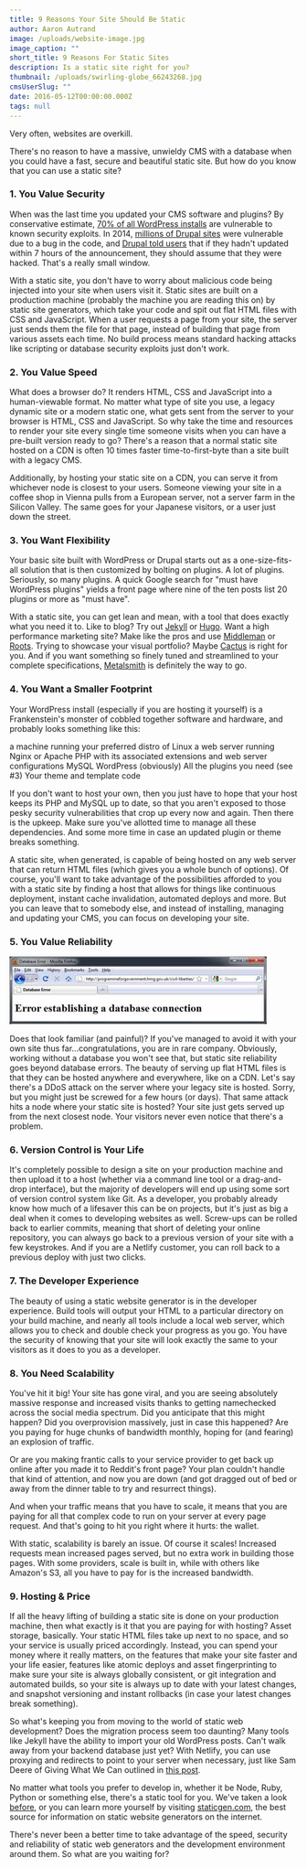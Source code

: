 ```yaml
---
title: 9 Reasons Your Site Should Be Static
author: Aaron Autrand
image: /uploads/website-image.jpg
image_caption: ""
short_title: 9 Reasons For Static Sites
description: Is a static site right for you?
thumbnail: /uploads/swirling-globe_66243268.jpg
cmsUserSlug: ""
date: 2016-05-12T00:00:00.000Z
tags: null
---
```


Very often, websites are overkill.

There's no reason to have a massive, unwieldy CMS with a database when you could have a fast, secure and beautiful static site. But how do you know that you can use a static site?

### 1. You Value Security

When was the last time you updated your CMS software and plugins? By conservative estimate, [70% of all WordPress installs](https://www.wpwhitesecurity.com/wordpress-security-news-updates/statistics-70-percent-wordpress-installations-vulnerable/) are vulnerable to known security exploits. In 2014, [millions of Drupal sites](https://blog.sucuri.net/2014/10/drupal-warns-every-drupal-7-website-was-compromised-unless-patched.html) were vulnerable due to a bug in the code, and [Drupal told users](https://www.drupal.org/PSA-2014-003) that if they hadn't updated within 7 hours of the announcement, they should assume that they were hacked. That's a really small window.

With a static site, you don't have to worry about malicious code being injected into your site when users visit it. Static sites are built on a production machine (probably the machine you are reading this on) by static site generators, which take your code and spit out flat HTML files with CSS and JavaScript. When a user requests a page from your site, the server just sends them the file for that page, instead of building that page from various assets each time. No build process means standard hacking attacks like scripting or database security exploits just don't work.

### 2. You Value Speed

What does a browser do? It renders HTML, CSS and JavaScript into a human-viewable format. No matter what type of site you use, a legacy dynamic site or a modern static one, what gets sent from the server to your browser is HTML, CSS and JavaScript. So why take the time and resources to render your site every single time someone visits when you can have a pre-built version ready to go? There's a reason that a normal static site hosted on a CDN is often 10 times faster time-to-first-byte than a site built with a legacy CMS.

Additionally, by hosting your static site on a CDN, you can serve it from whichever node is closest to your users. Someone viewing your site in a coffee shop in Vienna pulls from a European server, not a server farm in the Silicon Valley. The same goes for your Japanese visitors, or a user just down the street.

### 3. You Want Flexibility

Your basic site built with WordPress or Drupal starts out as a one-size-fits-all solution that is then customized by bolting on plugins. A lot of plugins. Seriously, so many plugins. A quick Google search for "must have WordPress plugins" yields a front page where nine of the ten posts list 20 plugins or more as "must have".

With a static site, you can get lean and mean, with a tool that does exactly what you need it to. Like to blog? Try out [Jekyll](http://jekyllrb.com) or [Hugo](http://gohugo.io). Want a high performance marketing site? Make like the pros and use [Middleman](http://www.middlemanapp.com) or [Roots](http://www.roots.cx). Trying to showcase your visual portfolio? Maybe [Cactus](https://github.com/koenbok/cactus) is right for you. And if you want something so finely tuned and streamlined to your complete specifications, [Metalsmith](http://metalsmith.io) is definitely the way to go.

### 4. You Want a Smaller Footprint

Your WordPress install (especially if you are hosting it yourself) is a Frankenstein's monster of cobbled together software and hardware, and probably looks something like this:

a machine running your preferred distro of Linux
a web server running Nginx or Apache
PHP with its associated extensions and web server configurations
MySQL
WordPress (obviously)
All the plugins you need (see #3)
Your theme and template code

If you don't want to host your own, then you just have to hope that your host keeps its PHP and MySQL up to date, so that you aren't exposed to those pesky security vulnerabilities that crop up every now and again. Then there is the upkeep. Make sure you've allotted time to manage all these dependencies. And some more time in case an updated plugin or theme breaks something.

A static site, when generated, is capable of being hosted on any web server that can return HTML files (which gives you a whole bunch of options). Of course, you'll want to take advantage of the possibilities afforded to you with a static site by finding a host that allows for things like continuous deployment, instant cache invalidation, automated deploys and more. But you can leave that to somebody else, and instead of installing, managing and updating your CMS, you can focus on developing your site.


### 5. You Value Reliability

![databaseerror](uploads/databaseerror.jpg)

Does that look familiar (and painful)? If you've managed to avoid it with your own site thus far...congratulations, you are in rare company. Obviously, working without a database you won't see that, but static site reliability goes beyond database errors. The beauty of serving up flat HTML files is that they can be hosted anywhere and everywhere, like on a CDN. Let's say there's a DDoS attack on the server where your legacy site is hosted. Sorry, but you might just be screwed for a few hours (or days). That same attack hits a node where your static site is hosted? Your site just gets served up from the next closest node. Your visitors never even notice that there's a problem.

### 6. Version Control is Your Life

It's completely possible to design a site on your production machine and then upload it to a host (whether via a command line tool or a drag-and-drop interface), but the majority of developers will end up using some sort of version control system like Git. As a developer, you probably already know how much of a lifesaver this can be on projects, but it's just as big a deal when it comes to developing websites as well. Screw-ups can be rolled back to earlier commits, meaning that short of deleting your online repository, you can always go back to a previous version of your site with a few keystrokes. And if you are a Netlify customer, you can roll back to a previous deploy with just two clicks.

### 7. The Developer Experience

The beauty of using a static website generator is in the developer experience. Build tools will output your HTML to a particular directory on your build machine, and nearly all tools include a local web server, which allows you to check and double check your progress as you go. You have the security of knowing that your site will look exactly the same to your visitors as it does to you as a developer.

### 8. You Need Scalability

You've hit it big! Your site has gone viral, and you are seeing absolutely massive response and increased visits thanks to getting namechecked across the social media spectrum. Did you anticipate that this might happen? Did you overprovision massively, just in case this happened? Are you paying for huge chunks of bandwidth monthly, hoping for (and fearing) an explosion of traffic.

Or are you making frantic calls to your service provider to get back up online after you made it to Reddit's front page? Your plan couldn't handle that kind of attention, and now you are down (and got dragged out of bed or away from the dinner table to try and resurrect things).

And when your traffic means that you have to scale, it means that you are paying for all that complex code to run on your server at every page request. And that's going to hit you right where it hurts: the wallet.

With static, scalability is barely an issue. Of course it scales! Increased requests mean increased pages served, but no extra work in building those pages. With some providers, scale is built in, while with others like Amazon's S3, all you have to pay for is the increased bandwidth.

### 9. Hosting & Price

If all the heavy lifting of building a static site is done on your production machine, then what exactly is it that you are paying for with hosting? Asset storage, basically. Your static HTML files take up next to no space, and so your service is usually priced accordingly. Instead, you can spend your money where it really matters, on the features that make your site faster and your life easier, features like atomic deploys and asset fingerprinting to make sure your site is always globally consistent, or git integration and automated builds, so your site is always up to date with your latest changes, and snapshot versioning and instant rollbacks (in case your latest changes break something).

So what's keeping you from moving to the world of static web development? Does the migration process seem too daunting? Many tools like Jekyll have the ability to import your old WordPress posts. Can't walk away from your backend database just yet? With Netlify, you can use proxying and redirects to point to your server when necessary, just like Sam Deere of Giving What We Can outlined in [this post](https://www.netlify.com/blog/2016/03/10/go-static-without-losing-your-server).

No matter what tools you prefer to develop in, whether it be Node, Ruby, Python or something else, there's a static tool for you. We've taken a look [before](https://www.netlify.com/blog/2016/05/02/top-ten-static-website-generators), or you can learn more yourself by visiting [staticgen.com](https://www.staticgen.com), the best source for information on static website generators on the internet.

There's never been a better time to take advantage of the speed, security and reliability of static web generators and the development environment around them. So what are you waiting for?
